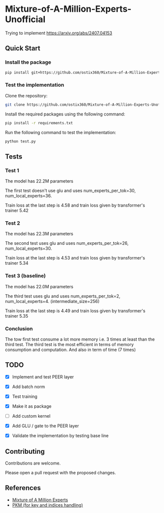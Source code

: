 # Mixture-of-A-Million-Experts-Unofficial
Trying to implement https://arxiv.org/abs/2407.04153

## Quick Start

### Install the package

```bash
pip install git+https://github.com/ostix360/Mixture-of-A-Million-Experts-Unofficial.git
```

### Test the implementation

Clone the repository:

```bash
git clone https://github.com/ostix360/Mixture-of-A-Million-Experts-Unofficial.git
```

Install the required packages using the following command:

```bash
pip install -r requirements.txt
```

Run the following command to test the implementation:

```bash
python test.py
```

## Tests

### Test 1

The model has 22.2M parameters

The first test doesn't use glu and uses num_experts_per_tok=30, num_local_experts=36.

Train loss at the last step is 4.58 and train loss given by transformer's trainer 5.42

### Test 2

The model has 22.3M parameters

The second test uses glu and uses num_experts_per_tok=26, num_local_experts=30.

Train loss at the last step is 4.53 and train loss given by transformer's trainer 5.34


### Test 3 (baseline)

The model has 22.0M parameters

The third test uses glu and uses num_experts_per_tok=2, num_local_experts=4. (intermediate_size=256)

Train loss at the last step is 4.49 and train loss given by transformer's trainer 5.35

### Conclusion

The tow first test consume a lot more memory i.e. 3 times at least than the third test. The third test is the most efficient in terms of memory consumption and computation.
And also in term of time (7 times)

## TODO

- [x] Implement and test PEER layer
- [x] Add batch norm
- [x] Test training
- [x] Make it as package
- [ ] Add custom kernel
- [x] Add GLU / gate to the PEER layer
- [x] Validate the implementation by testing base line


## Contributing

Contributions are welcome.

Please open a pull request with the proposed changes.

## References

- [Mixture of A Million Experts](https://arxiv.org/abs/2407.04153)
- [PKM (for key and indices handling)](https://github.com/facebookresearch/XLM/blob/main/PKM-layer.ipynb)

